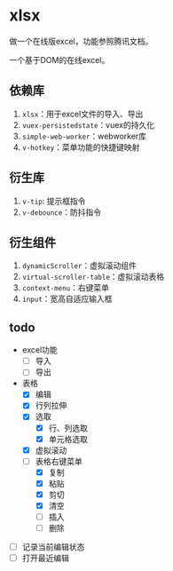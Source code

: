 # xlsx
做一个在线版excel，功能参照腾讯文档。

一个基于DOM的在线excel。

## 依赖库

1. `xlsx`：用于excel文件的导入、导出
2. `vuex-persistedstate`：vuex的持久化
3. `simple-web-worker`：webworker库
4. `v-hotkey`：菜单功能的快捷键映射

## 衍生库

1. `v-tip`: 提示框指令
2. `v-debounce`：防抖指令

## 衍生组件

1. `dynamicScroller`：虚拟滚动组件
2. `virtual-scroller-table`：虚拟滚动表格
3. `context-menu`：右键菜单
4. `input`：宽高自适应输入框

## todo

- excel功能
    - [ ] 导入
    - [ ] 导出
- 表格
    - [x] 编辑
    - [x] 行列拉伸
    - [x] 选取
        - [x] 行、列选取
        - [x] 单元格选取
    - [x] 虚拟滚动
    - [ ] 表格右键菜单
        - [x] 复制
        - [x] 粘贴
        - [x] 剪切
        - [x] 清空
        - [ ] 插入
        - [ ] 删除
- [ ]  记录当前编辑状态
- [ ]  打开最近编辑
